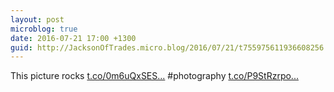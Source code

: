 ```yaml
---
layout: post
microblog: true
date: 2016-07-21 17:00 +1300
guid: http://JacksonOfTrades.micro.blog/2016/07/21/t755975611936608256.html
---
```

This picture rocks [t.co/0m6uQxSES...](https://t.co/0m6uQxSESR) #photography [t.co/P9StRzrpo...](https://t.co/P9StRzrpoe)
